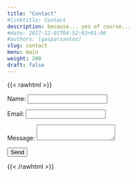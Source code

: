 ```yaml
---
title: "Contact"
#linktitle: Contact
description: because... yes of course...
#date: 2017-12-01T04:52:03+01:00
#authors: [gasparsantos]
slug: contact
menu: main
weight: 200
draft: false
---
```

{{< rawhtml >}}
<form name="contact" method="POST" data-netlify="true">
  <p>
    <label>Name: <input type="text" name="name" /></label>
  </p>
  <p>
    <label>Email: <input type="email" name="email" /></label>
  </p>
  <p>
    <label>Message: <textarea name="message"></textarea></label>
  </p>
  <p>
    <button type="submit">Send</button>
  </p>
</form>
{{< /rawhtml >}}
